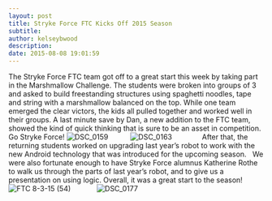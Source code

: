 ```yaml
---
layout: post
title: Stryke Force FTC Kicks Off 2015 Season
subtitle:
author: kelseybwood
description:
date: 2015-08-08 19:01:59
---
```


The Stryke Force FTC team got off to a great start this week by taking part in the Marshmallow Challenge. The students were broken into groups of 3 and asked to build freestanding structures using spaghetti noodles, tape and string with a marshmallow balanced on the top. While one team emerged the clear victors, the kids all pulled together and worked well in their groups. A last minute save by Dan, a new addition to the FTC team, showed the kind of quick thinking that is sure to be an asset in competition. Go Stryke Force! ![DSC_0159](/wp-content/uploads/2015/08/DSC_0159-300x199.jpg)           ![DSC_0163](http://strykeforce.org/wp-content/uploads/2015/08/DSC_0163-300x199.jpg)               After that, the returning students worked on upgrading last year’s robot to work with the new Android technology that was introduced for the upcoming season.   We were also fortunate enough to have Stryke Force alumnus Katherine Rothe to walk us through the parts of last year’s robot, and to give us a presentation on using logic. Overall, it was a great start to the season! ![FTC 8-3-15 \(54\)](http://strykeforce.org/wp-content/uploads/2015/08/FTC-8-3-15-54-300x225.jpg)             ![DSC_0177](http://strykeforce.org/wp-content/uploads/2015/08/DSC_0177-300x199.jpg)
